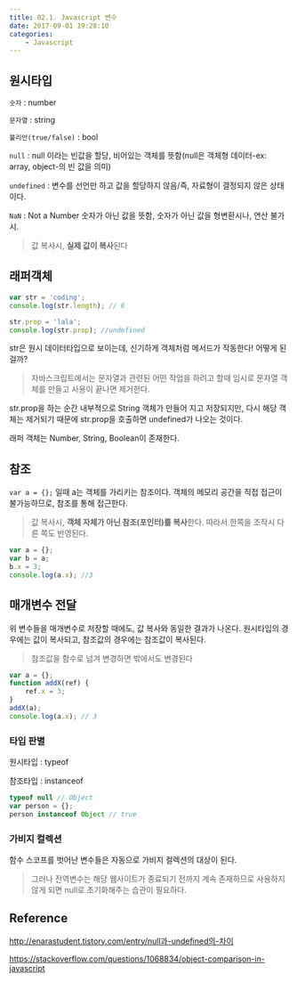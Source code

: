 ```yaml
---
title: 02.1. Javascript 변수
date: 2017-09-01 19:28:10
categories:
    - Javascript
---
```


## 원시타입

`숫자` : number

`문자열` : string

`불리언(true/false)` : bool

`null` : null 이라는 빈값을 할당, 비어있는 객체를 뜻함(null은 객체형 데이터-ex: array, object-의 빈 값을 의미)

`undefined` : 변수를 선언만 하고 값을 할당하지 않음/즉, 자료형이 결정되지 않은 상태이다.

`NaN` : Not a Number 숫자가 아닌 값을 뜻함, 숫자가 아닌 값을 형변환시나, 연산 불가시.

> 값 복사시, **실제 값이 복사**된다

## 래퍼객체

````javascript
var str = 'coding';
console.log(str.length); // 6

str.prop = 'lala';
console.log(str.prop); //undefined
````

str은 원시 데이터타입으로 보이는데, 신기하게 객체처럼 메서드가 작동한다! 어떻게 된걸까?

> 자바스크립트에서는 문자열과 관련된 어떤 작업을 하려고 할때 임시로 문자열 객체를 만들고 사용이 끝나면 제거한다.

str.prop을 하는 순간 내부적으로 String 객체가 만들어 지고 저장되지만, 다시 해당 객체는 제거되기 때문에 str.prop을 호출하면 undefined가 나오는 것이다.

래퍼 객체는 Number, String, Boolean이 존재한다.

## 참조

`var a = {};` 일때 a는 객체를 가리키는 참조이다. 객체의 메모리 공간을 직접 접근이 불가능하므로, 참조를 통해 접근한다.

> 값 복사시, **객체 자체가 아닌 참조(포인터)를 복사**한다. 따라서 한쪽을 조작시 다른 쪽도 반영된다.

````javascript
var a = {};
var b = a;
b.x = 3;
console.log(a.x); //3
````



## 매개변수 전달

위 변수들을 매개변수로 저장할 때에도, 값 복사와 동일한 결과가 나온다. 원시타입의 경우에는 값이 복사되고, 참조값의 경우에는 참조값이 복사된다.

> 참조값을 함수로 넘겨 변경하면 밖에서도 변경된다

````javascript
var a = {};
function addX(ref) {
    ref.x = 3;
}
addX(a);
console.log(a.x); // 3
````

### 타입 판별

원시타입 : typeof 

참조타입 : instanceof 

````javascript
typeof null // Object
var person = {};
person instanceof Object // true
````

### 가비지 컬렉션

함수 스코프를 벗어난 변수들은 자동으로 가비지 컬렉션의 대상이 된다.

> 그러나 전역변수는 해당 웹사이트가 종료되기 전까지 계속 존재하므로 사용하지 않게 되면 null로 초기화해주는 습관이 필요하다.



## Reference
http://enarastudent.tistory.com/entry/null과-undefined의-차이

https://stackoverflow.com/questions/1068834/object-comparison-in-javascript

